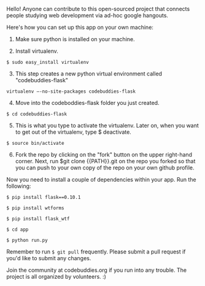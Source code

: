 Hello! Anyone can contribute to this open-sourced project that connects people studying web development via ad-hoc google hangouts.

Here's how you can set up this app on your own machine:

1. Make sure python is installed on your machine.

2. Install virtualenv. 
```
$ sudo easy_install virtualenv
```

3. This step creates a new python virtual environment called "codebuddies-flask"
```
virtualenv —-no-site-packages codebuddies-flask
```

4. Move into the codeboddies-flask folder you just created. 
```
$ cd codebuddies-flask
```

5. This is what you type to activate the virtualenv. Later on, when you want to get out of the virtualenv, type $ deactivate.

```
$ source bin/activate
```

6. Fork the repo by clicking on the "fork" button on the upper right-hand corner. Next, run $git clone {{PATH}}.git on the repo you forked so that you can push to your own copy of the repo on your own github profile.

Now you need to install a couple of dependencies within your app. Run the following: 

```
$ pip install flask==0.10.1

$ pip install wtforms

$ pip install flask_wtf

$ cd app

$ python run.py
```

Remember to run ```$ git pull``` frequently. Please submit a pull request if you'd like to submit any changes.

Join the community at codebuddies.org if you run into any trouble. The project is all organized by volunteers. :)